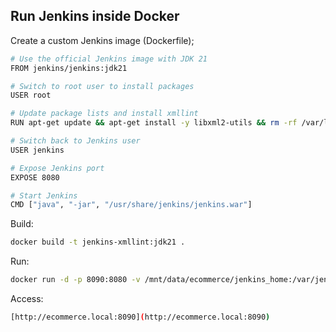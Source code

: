 ## Run Jenkins inside Docker

Create a custom Jenkins image (Dockerfile);
```bash
# Use the official Jenkins image with JDK 21
FROM jenkins/jenkins:jdk21

# Switch to root user to install packages
USER root

# Update package lists and install xmllint
RUN apt-get update && apt-get install -y libxml2-utils && rm -rf /var/lib/apt/lists/*

# Switch back to Jenkins user
USER jenkins

# Expose Jenkins port
EXPOSE 8080

# Start Jenkins
CMD ["java", "-jar", "/usr/share/jenkins/jenkins.war"]
```

Build:
```bash
docker build -t jenkins-xmllint:jdk21 .
```

Run:
```bash
docker run -d -p 8090:8080 -v /mnt/data/ecommerce/jenkins_home:/var/jenkins_home jenkins-xmllint:jdk21
```

Access:
```bash
[http://ecommerce.local:8090](http://ecommerce.local:8090)
```